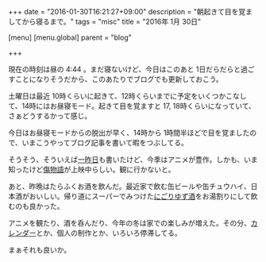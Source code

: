 +++
date = "2016-01-30T16:21:27+09:00"
description = "朝起きて目を覚ましてから寝るまで。"
tags = "misc"
title = "2016年 1月 30日"

[menu]
  [menu.global]
    parent = "blog"

+++

現在の時刻は昼の 4:44 。まだ寝ないけど、今日はこのあと 1日だらだらと過ごすことになりそうだから、このあたりでブログでも更新しておこう。

土曜日は最近 10時くらいに起きて、12時くらいまでに予定をいくつかこなして、14時にはお昼寝モード。起きて目を覚ますと 17, 18時くらいになっていて、さぁどうするかって感じ。

今日はお昼寝モードからの脱出が早く、14時から 1時間半ほどで目を覚ましたので、いまこうやってブログ記事を書いて暇をつぶしてる。

そうそう、そういえば[一昨日](/blog/2016-anime-in-winter/)も書いたけど、今季はアニメが豊作。しかも、いま知ったけど[傷物語](http://www.kizumonogatari-movie.com/)が上映中らしい。観に行かないと。

あと、昨晩はたらふくお酒を飲んだ。最近家で飲む缶ビールや缶チュウハイ、日本酒がおいしい。帰り道にスーパーでみつけた[にごりゆず酒](http://www.hakutsuru.co.jp/product/ume/yuzu.shtml)をお湯割りにして飲むのも良かった。

アニメを観たり、酒を呑んだり、今年の冬は家での楽しみが増えた。その分、[カレンダー](http://bilibili-calendar.tumblr.com/)とか、個人の制作とか、いろいろ停滞してる。

まぁそれも良いか。
